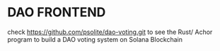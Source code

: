 # DAO FRONTEND

check https://github.com/psolite/dao-voting.git
to see the Rust/ Achor program to build a DAO voting system on Solana Blockchain